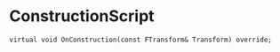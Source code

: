 # ConstructionScript

```title="Actor.cpp"
virtual void OnConstruction(const FTransform& Transform) override;
```